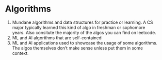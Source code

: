 # Algorithms
1. Mundane algorithms and data structures for practice or learning. A CS major typically learned this kind of algo in freshman or sophomore years. Also consitute the majority of the algos you can find on leetcode.
2. ML and AI algorithms that are self-contained
3. ML and AI applications used to showcase the usage of some algorithms. The algos themselves don't make sense unless put them in some context.
